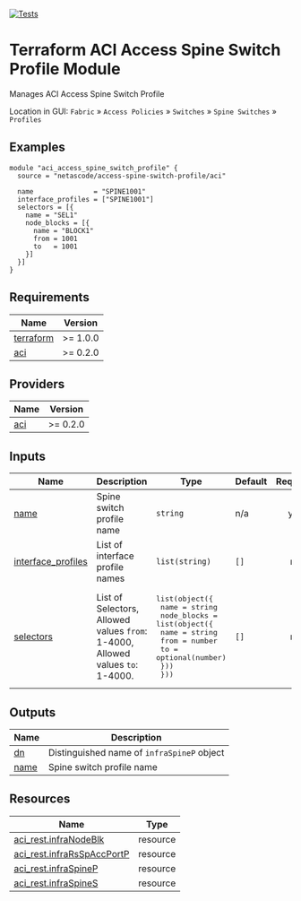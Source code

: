 <!-- BEGIN_TF_DOCS -->
[![Tests](https://github.com/netascode/terraform-aci-access-spine-switch-profile/actions/workflows/test.yml/badge.svg)](https://github.com/netascode/terraform-aci-access-spine-switch-profile/actions/workflows/test.yml)

# Terraform ACI Access Spine Switch Profile Module

Manages ACI Access Spine Switch Profile

Location in GUI:
`Fabric` » `Access Policies` » `Switches` » `Spine Switches` » `Profiles`

## Examples

```hcl
module "aci_access_spine_switch_profile" {
  source = "netascode/access-spine-switch-profile/aci"

  name               = "SPINE1001"
  interface_profiles = ["SPINE1001"]
  selectors = [{
    name = "SEL1"
    node_blocks = [{
      name = "BLOCK1"
      from = 1001
      to   = 1001
    }]
  }]
}

```

## Requirements

| Name | Version |
|------|---------|
| <a name="requirement_terraform"></a> [terraform](#requirement\_terraform) | >= 1.0.0 |
| <a name="requirement_aci"></a> [aci](#requirement\_aci) | >= 0.2.0 |

## Providers

| Name | Version |
|------|---------|
| <a name="provider_aci"></a> [aci](#provider\_aci) | >= 0.2.0 |

## Inputs

| Name | Description | Type | Default | Required |
|------|-------------|------|---------|:--------:|
| <a name="input_name"></a> [name](#input\_name) | Spine switch profile name | `string` | n/a | yes |
| <a name="input_interface_profiles"></a> [interface\_profiles](#input\_interface\_profiles) | List of interface profile names | `list(string)` | `[]` | no |
| <a name="input_selectors"></a> [selectors](#input\_selectors) | List of Selectors, Allowed values `from`: 1-4000, Allowed values `to`: 1-4000. | <pre>list(object({<br>    name = string<br>    node_blocks = list(object({<br>      name = string<br>      from = number<br>      to   = optional(number)<br>    }))<br>  }))</pre> | `[]` | no |

## Outputs

| Name | Description |
|------|-------------|
| <a name="output_dn"></a> [dn](#output\_dn) | Distinguished name of `infraSpineP` object |
| <a name="output_name"></a> [name](#output\_name) | Spine switch profile name |

## Resources

| Name | Type |
|------|------|
| [aci_rest.infraNodeBlk](https://registry.terraform.io/providers/netascode/aci/latest/docs/resources/rest) | resource |
| [aci_rest.infraRsSpAccPortP](https://registry.terraform.io/providers/netascode/aci/latest/docs/resources/rest) | resource |
| [aci_rest.infraSpineP](https://registry.terraform.io/providers/netascode/aci/latest/docs/resources/rest) | resource |
| [aci_rest.infraSpineS](https://registry.terraform.io/providers/netascode/aci/latest/docs/resources/rest) | resource |
<!-- END_TF_DOCS -->